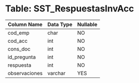 # Table: SST_RespuestasInvAcc

| Column Name | Data Type | Nullable |
|-------------|-----------|----------|
| cod_emp | char | NO |
| cod_acc | int | NO |
| cons_doc | int | NO |
| id_pregunta | int | NO |
| respuesta | int | NO |
| observaciones | varchar | YES |
